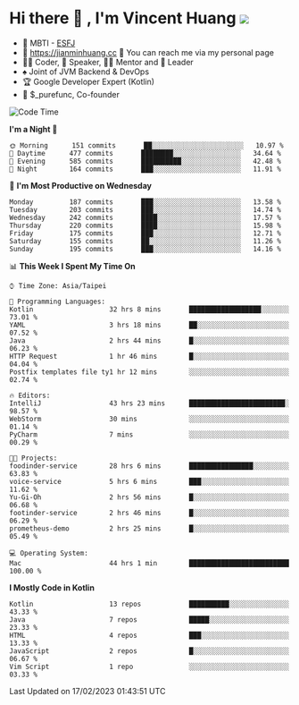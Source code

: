 # Hi there 👋 , I'm Vincent Huang ![](https://komarev.com/ghpvc/?username=Jian-Min-Huang)
- 👀 MBTI - [ESFJ](https://www.16personalities.com/esfj-personality)
- 💎 https://jianminhuang.cc 🙋 You can reach me via my personal page
- 👨‍💻 Coder, 🎤 Speaker, 👨‍🏫 Mentor and 🚀 Leader
- ♠️ Joint of JVM Backend & DevOps
- 🏆 Google Developer Expert (Kotlin)
- 💼 $_purefunc, Co-founder

<!--START_SECTION:waka-->
![Code Time](http://img.shields.io/badge/Code%20Time-1%2C601%20hrs%201%20min-blue)

**I'm a Night 🦉** 

```text
🌞 Morning      151 commits       ██░░░░░░░░░░░░░░░░░░░░░░░   10.97 % 
🌆 Daytime      477 commits       ████████░░░░░░░░░░░░░░░░░   34.64 % 
🌃 Evening      585 commits       ██████████░░░░░░░░░░░░░░░   42.48 % 
🌙 Night        164 commits       ███░░░░░░░░░░░░░░░░░░░░░░   11.91 % 

```
📅 **I'm Most Productive on Wednesday** 

```text
Monday         187 commits       ███░░░░░░░░░░░░░░░░░░░░░░   13.58 % 
Tuesday        203 commits       ███░░░░░░░░░░░░░░░░░░░░░░   14.74 % 
Wednesday      242 commits       ████░░░░░░░░░░░░░░░░░░░░░   17.57 % 
Thursday       220 commits       ████░░░░░░░░░░░░░░░░░░░░░   15.98 % 
Friday         175 commits       ███░░░░░░░░░░░░░░░░░░░░░░   12.71 % 
Saturday       155 commits       ██░░░░░░░░░░░░░░░░░░░░░░░   11.26 % 
Sunday         195 commits       ███░░░░░░░░░░░░░░░░░░░░░░   14.16 % 

```


📊 **This Week I Spent My Time On** 

```text
⌚︎ Time Zone: Asia/Taipei

💬 Programming Languages: 
Kotlin                   32 hrs 8 mins       ██████████████████░░░░░░░   73.01 % 
YAML                     3 hrs 18 mins       ██░░░░░░░░░░░░░░░░░░░░░░░   07.52 % 
Java                     2 hrs 44 mins       █░░░░░░░░░░░░░░░░░░░░░░░░   06.23 % 
HTTP Request             1 hr 46 mins        █░░░░░░░░░░░░░░░░░░░░░░░░   04.04 % 
Postfix templates file ty1 hr 12 mins        ░░░░░░░░░░░░░░░░░░░░░░░░░   02.74 % 

🔥 Editors: 
IntelliJ                 43 hrs 23 mins      ████████████████████████░   98.57 % 
WebStorm                 30 mins             ░░░░░░░░░░░░░░░░░░░░░░░░░   01.14 % 
PyCharm                  7 mins              ░░░░░░░░░░░░░░░░░░░░░░░░░   00.29 % 

🐱‍💻 Projects: 
foodinder-service        28 hrs 6 mins       ████████████████░░░░░░░░░   63.83 % 
voice-service            5 hrs 6 mins        ███░░░░░░░░░░░░░░░░░░░░░░   11.62 % 
Yu-Gi-Oh                 2 hrs 56 mins       █░░░░░░░░░░░░░░░░░░░░░░░░   06.68 % 
footinder-service        2 hrs 46 mins       █░░░░░░░░░░░░░░░░░░░░░░░░   06.29 % 
prometheus-demo          2 hrs 25 mins       █░░░░░░░░░░░░░░░░░░░░░░░░   05.49 % 

💻 Operating System: 
Mac                      44 hrs 1 min        █████████████████████████   100.00 % 

```

**I Mostly Code in Kotlin** 

```text
Kotlin                   13 repos            ██████████░░░░░░░░░░░░░░░   43.33 % 
Java                     7 repos             █████░░░░░░░░░░░░░░░░░░░░   23.33 % 
HTML                     4 repos             ███░░░░░░░░░░░░░░░░░░░░░░   13.33 % 
JavaScript               2 repos             █░░░░░░░░░░░░░░░░░░░░░░░░   06.67 % 
Vim Script               1 repo              ░░░░░░░░░░░░░░░░░░░░░░░░░   03.33 % 

```



 Last Updated on 17/02/2023 01:43:51 UTC
<!--END_SECTION:waka-->
